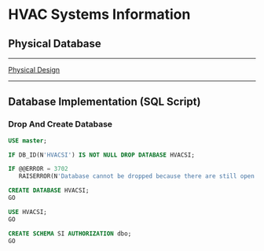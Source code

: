 # HVAC Systems Information

## Physical Database


<hr>

[Physical Design](PhysicalDatabaseTables/HVACSIERDpro6.png)

<hr>

## Database Implementation (SQL Script)

### Drop And Create Database
```sql
USE master;

IF DB_ID(N'HVACSI') IS NOT NULL DROP DATABASE HVACSI;

IF @@ERROR = 3702 
   RAISERROR(N'Database cannot be dropped because there are still open connections.', 127, 127) WITH NOWAIT, LOG;

CREATE DATABASE HVACSI;
GO

USE HVACSI;
GO

CREATE SCHEMA SI AUTHORIZATION dbo;
GO
```
